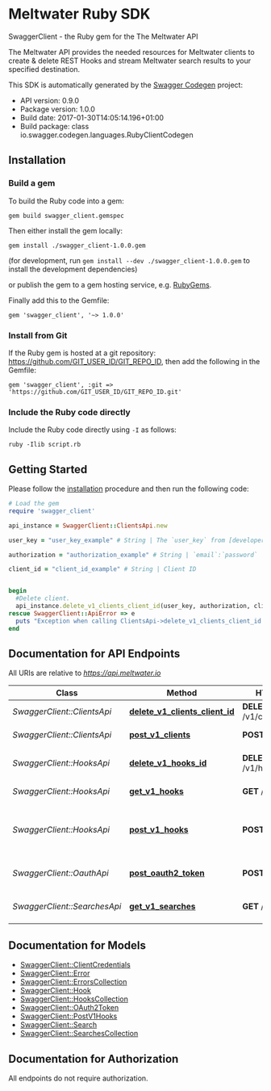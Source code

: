 # Meltwater Ruby SDK 

SwaggerClient - the Ruby gem for the The Meltwater API

The Meltwater API provides the needed resources for Meltwater clients to create & delete REST Hooks and stream Meltwater search results to your specified destination.

This SDK is automatically generated by the [Swagger Codegen](https://github.com/swagger-api/swagger-codegen) project:

- API version: 0.9.0
- Package version: 1.0.0
- Build date: 2017-01-30T14:05:14.196+01:00
- Build package: class io.swagger.codegen.languages.RubyClientCodegen

## Installation

### Build a gem

To build the Ruby code into a gem:

```shell
gem build swagger_client.gemspec
```

Then either install the gem locally:

```shell
gem install ./swagger_client-1.0.0.gem
```
(for development, run `gem install --dev ./swagger_client-1.0.0.gem` to install the development dependencies)

or publish the gem to a gem hosting service, e.g. [RubyGems](https://rubygems.org/).

Finally add this to the Gemfile:

    gem 'swagger_client', '~> 1.0.0'

### Install from Git

If the Ruby gem is hosted at a git repository: https://github.com/GIT_USER_ID/GIT_REPO_ID, then add the following in the Gemfile:

    gem 'swagger_client', :git => 'https://github.com/GIT_USER_ID/GIT_REPO_ID.git'

### Include the Ruby code directly

Include the Ruby code directly using `-I` as follows:

```shell
ruby -Ilib script.rb
```

## Getting Started

Please follow the [installation](#installation) procedure and then run the following code:
```ruby
# Load the gem
require 'swagger_client'

api_instance = SwaggerClient::ClientsApi.new

user_key = "user_key_example" # String | The `user_key` from [developer.meltwater.io](https://developer.meltwater.io/admin/applications/).

authorization = "authorization_example" # String | `email`:`password`    Basic Auth (RFC2617) credentials. Must contain the realm `Basic` followed by a  Base64-encoded `email`:`password` pair using your Meltwater credentials.    #### Example:        Basic bXlfZW1haWxAZXhhbXJzZWNyZXQ=

client_id = "client_id_example" # String | Client ID


begin
  #Delete client.
  api_instance.delete_v1_clients_client_id(user_key, authorization, client_id)
rescue SwaggerClient::ApiError => e
  puts "Exception when calling ClientsApi->delete_v1_clients_client_id: #{e}"
end

```

## Documentation for API Endpoints

All URIs are relative to *https://api.meltwater.io*

Class | Method | HTTP request | Description
------------ | ------------- | ------------- | -------------
*SwaggerClient::ClientsApi* | [**delete_v1_clients_client_id**](docs/ClientsApi.md#delete_v1_clients_client_id) | **DELETE** /v1/clients/{client_id} | Delete client.
*SwaggerClient::ClientsApi* | [**post_v1_clients**](docs/ClientsApi.md#post_v1_clients) | **POST** /v1/clients | Register new client
*SwaggerClient::HooksApi* | [**delete_v1_hooks_id**](docs/HooksApi.md#delete_v1_hooks_id) | **DELETE** /v1/hooks/{id} | Delete an existing hook.
*SwaggerClient::HooksApi* | [**get_v1_hooks**](docs/HooksApi.md#get_v1_hooks) | **GET** /v1/hooks | List all hooks.
*SwaggerClient::HooksApi* | [**post_v1_hooks**](docs/HooksApi.md#post_v1_hooks) | **POST** /v1/hooks | Creates a hook for one of your predefined searches.
*SwaggerClient::OauthApi* | [**post_oauth2_token**](docs/OauthApi.md#post_oauth2_token) | **POST** /oauth2/token | Create an access token
*SwaggerClient::SearchesApi* | [**get_v1_searches**](docs/SearchesApi.md#get_v1_searches) | **GET** /v1/searches | List your saved searches.


## Documentation for Models

 - [SwaggerClient::ClientCredentials](docs/ClientCredentials.md)
 - [SwaggerClient::Error](docs/Error.md)
 - [SwaggerClient::ErrorsCollection](docs/ErrorsCollection.md)
 - [SwaggerClient::Hook](docs/Hook.md)
 - [SwaggerClient::HooksCollection](docs/HooksCollection.md)
 - [SwaggerClient::OAuth2Token](docs/OAuth2Token.md)
 - [SwaggerClient::PostV1Hooks](docs/PostV1Hooks.md)
 - [SwaggerClient::Search](docs/Search.md)
 - [SwaggerClient::SearchesCollection](docs/SearchesCollection.md)


## Documentation for Authorization

 All endpoints do not require authorization.

